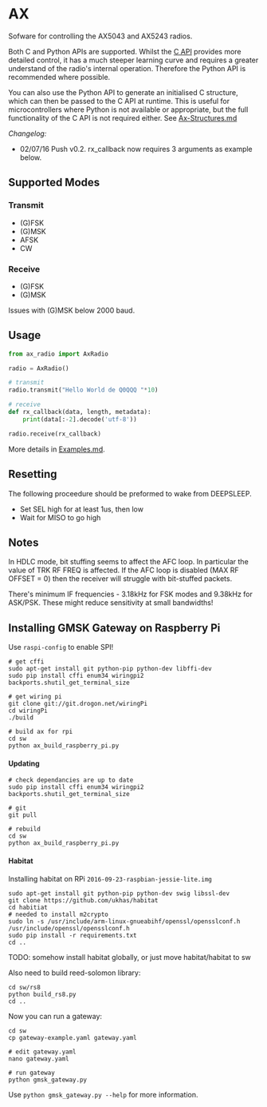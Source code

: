 # AX

Sofware for controlling the AX5043 and AX5243 radios.

Both C and Python APIs are supported. Whilst the [C API](ax/C-API.md)
provides more detailed control, it has a much steeper learning curve
and requires a greater understand of the radio's internal
operation. Therefore the Python API is recommended where possible.

You can also use the Python API to generate an initialised C
structure, which can then be passed to the C API at runtime. This is
useful for microcontrollers where Python is not available or
appropriate, but the full functionality of the C API is not required
either. See [Ax-Structures.md](Ax-Structures.md)

*Changelog:*
* 02/07/16 Push v0.2. rx_callback now requires 3 arguments as example below.

## Supported Modes

### Transmit

* (G)FSK
* (G)MSK
* AFSK
* CW

### Receive

* (G)FSK
* (G)MSK

Issues with (G)MSK below 2000 baud.

## Usage

```python
from ax_radio import AxRadio

radio = AxRadio()

# transmit
radio.transmit("Hello World de Q0QQQ "*10)

# receive
def rx_callback(data, length, metadata):
    print(data[:-2].decode('utf-8'))

radio.receive(rx_callback)
```

More details in [Examples.md](Examples.md).

## Resetting

The following proceedure should be preformed to wake from DEEPSLEEP.

* Set SEL high for at least 1us, then low
* Wait for MISO to go high

## Notes

In HDLC mode, bit stuffing seems to affect the AFC loop. In particular
the value of TRK RF FREQ is affected. If the AFC loop is disabled (MAX
RF OFFSET = 0) then the receiver will struggle with bit-stuffed packets.

There's minimum IF frequencies - 3.18kHz for FSK modes and 9.38kHz for
ASK/PSK. These might reduce sensitivity at small bandwidths!


## Installing GMSK Gateway on Raspberry Pi

Use `raspi-config` to enable SPI!

```
# get cffi
sudo apt-get install git python-pip python-dev libffi-dev
sudo pip install cffi enum34 wiringpi2 backports.shutil_get_terminal_size

# get wiring pi
git clone git://git.drogon.net/wiringPi
cd wiringPi
./build

# build ax for rpi
cd sw
python ax_build_raspberry_pi.py
```

#### Updating

```
# check dependancies are up to date
sudo pip install cffi enum34 wiringpi2 backports.shutil_get_terminal_size

# git
git pull

# rebuild
cd sw
python ax_build_raspberry_pi.py
```

#### Habitat

Installing habitat on RPi `2016-09-23-raspbian-jessie-lite.img`

```
sudo apt-get install git python-pip python-dev swig libssl-dev
git clone https://github.com/ukhas/habitat
cd habitiat
# needed to install m2crypto
sudo ln -s /usr/include/arm-linux-gnueabihf/openssl/opensslconf.h /usr/include/openssl/opensslconf.h
sudo pip install -r requirements.txt
cd ..
```

TODO: somehow install habitat globally, or just move habitat/habitat to sw

Also need to build reed-solomon library:

```
cd sw/rs8
python build_rs8.py
cd ..
```

Now you can run a gateway:

```
cd sw
cp gateway-example.yaml gateway.yaml

# edit gateway.yaml
nano gateway.yaml

# run gateway
python gmsk_gateway.py
```

Use `python gmsk_gateway.py --help` for more information.
